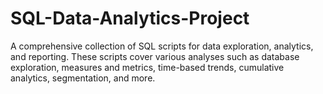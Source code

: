 # SQL-Data-Analytics-Project
A comprehensive collection of SQL scripts for data exploration, analytics, and reporting. These scripts cover various analyses such as database exploration, measures and metrics, time-based trends, cumulative analytics, segmentation, and more.
